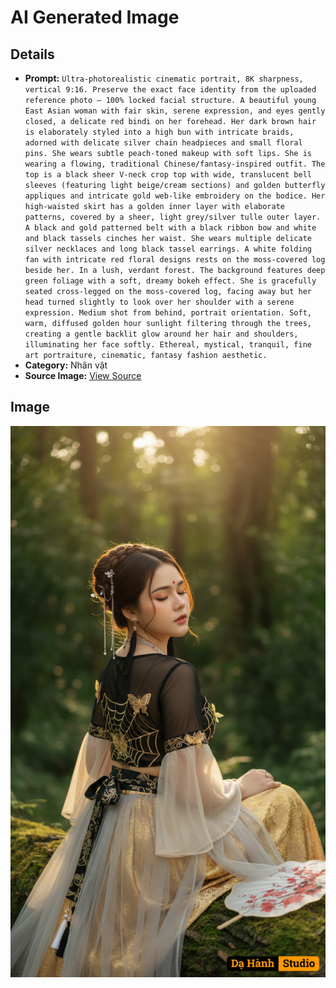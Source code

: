 # AI Generated Image

## Details
- **Prompt:** `Ultra-photorealistic cinematic portrait, 8K sharpness, vertical 9:16. Preserve the exact face identity from the uploaded reference photo — 100% locked facial structure. A beautiful young East Asian woman with fair skin, serene expression, and eyes gently closed, a delicate red bindi on her forehead. Her dark brown hair is elaborately styled into a high bun with intricate braids, adorned with delicate silver chain headpieces and small floral pins. She wears subtle peach-toned makeup with soft lips. She is wearing a flowing, traditional Chinese/fantasy-inspired outfit. The top is a black sheer V-neck crop top with wide, translucent bell sleeves (featuring light beige/cream sections) and golden butterfly appliques and intricate gold web-like embroidery on the bodice. Her high-waisted skirt has a golden inner layer with elaborate patterns, covered by a sheer, light grey/silver tulle outer layer. A black and gold patterned belt with a black ribbon bow and white and black tassels cinches her waist. She wears multiple delicate silver necklaces and long black tassel earrings. A white folding fan with intricate red floral designs rests on the moss-covered log beside her. In a lush, verdant forest. The background features deep green foliage with a soft, dreamy bokeh effect. She is gracefully seated cross-legged on the moss-covered log, facing away but her head turned slightly to look over her shoulder with a serene expression. Medium shot from behind, portrait orientation. Soft, warm, diffused golden hour sunlight filtering through the trees, creating a gentle backlit glow around her hair and shoulders, illuminating her face softly. Ethereal, mystical, tranquil, fine art portraiture, cinematic, fantasy fashion aesthetic.`
- **Category:** Nhân vật
- **Source Image:** [View Source](https://raw.githubusercontent.com/lenzcomvth/ImageLibrary/main/Female.png)

## Image
![AI Generated Image](./image-2025-10-03T05-15-43-980Z.png)